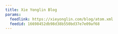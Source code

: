 ```yaml
---
title: Xie Yonglin Blog
params:
  feedlink: https://xieyonglin.com/blog/atom.xml
  feedid: 16698452db98d38b550bd37e7e09af68
---
```

